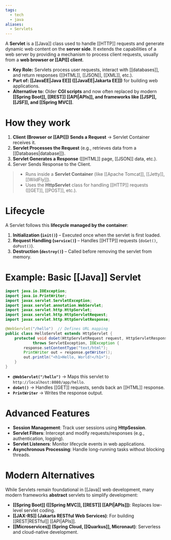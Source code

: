```yaml
---
tags:
  - tech
  - java
aliases:
  - Servlets
---
```

A **Servlet** is a [[Java]] class used to handle [[HTTP]] requests and generate dynamic web content on the **server side**.
It extends the capabilities of a web server by providing a mechanism to process client requests, usually from a **web browser or [[API]] client**.
- **Key Role:** Servlets process user requests, interact with [[databases]], and return responses ([[HTML]], [[JSON]], [[XML]], etc.).
- **Part of:** **[[JavaEE|Java EE]] ([[JavaEE|Jakarta EE]])** for building web applications.
- **Alternative to:** Older **CGI scripts** and now often replaced by modern **[[Spring Boot]], [[REST]] [[API|APIs]], and frameworks like [[JSP]], [[JSF]], and [[Spring MVC]]**.

# How they work
1. **Client (Browser or [[API]]) Sends a Request** → Servlet Container receives it.
2. **Servlet Processes the Request** (e.g., retrieves data from a [[Databases|database]]).
3. **Servlet Generates a Response** ([[HTML]] page, [[JSON]] data, etc.).
4. Server Sends Response to the Client.

> - Runs inside a **Servlet Container** (like [[Apache Tomcat]], [[Jetty]], [[WildFly]]).
> - Uses the **HttpServlet** class for handling [[HTTP]] requests ([[GET]], [[POST]], etc.).

# Lifecycle
A Servlet follows this **lifecycle managed by the container**:
1. **Initialization (`init()`)** – Executed once when the servlet is first loaded.
2. **Request Handling (`service()`)** – Handles [[HTTP]] requests (`doGet()`, `doPost()`).
3. **Destruction (`destroy()`)** – Called before removing the servlet from memory.

# Example: Basic [[Java]] Servlet
```java
import java.io.IOException;
import java.io.PrintWriter;
import javax.servlet.ServletException;
import javax.servlet.annotation.WebServlet;
import javax.servlet.http.HttpServlet;
import javax.servlet.http.HttpServletRequest;
import javax.servlet.http.HttpServletResponse;

@WebServlet("/hello")  // Defines URL mapping
public class HelloServlet extends HttpServlet {
    protected void doGet(HttpServletRequest request, HttpServletResponse response)
            throws ServletException, IOException {
        response.setContentType("text/html");
        PrintWriter out = response.getWriter();
        out.println("<h1>Hello, World!</h1>");
    }
}
```
- **`@WebServlet("/hello")`** → Maps this servlet to `http://localhost:8080/app/hello`.
- **`doGet()`** → Handles [[GET]] requests, sends back an [[HTML]] response.
- **`PrintWriter`** → Writes the response output.

# Advanced Features
- **Session Management**: Track user sessions using **HttpSession**.
- **Servlet Filters**: Intercept and modify requests/responses (e.g., authentication, logging).
- **Servlet Listeners**: Monitor lifecycle events in web applications.
- **Asynchronous Processing**: Handle long-running tasks without blocking threads.

# Modern Alternatives
While Servlets remain foundational in [[Java]] web development, many modern frameworks **abstract** servlets to simplify development:
- **[[Spring Boot]] ([[Spring MVC]], [[REST]] [[API|APIs]])**: Replaces low-level servlet coding.
- **[[JAX-RS]] (Jakarta RESTful Web Services)**: For building [[REST|RESTful]] [[API|APIs]].
- **[[Microservices]] (Spring Cloud, [[Quarkus]], Micronaut)**: Serverless and cloud-native development.
